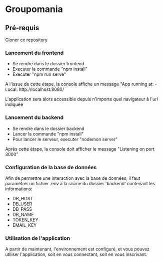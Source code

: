 # Groupomania

## Pré-requis
Cloner ce repository

### Lancement du frontend
* Se rendre dans le dossier frontend
* Executer la commande "npm install"
* Executer "npm run serve"

A l'issue de cette étape, la console affiche un message "App running at: - Local:  http://localhost:8080/ 

L'application sera alors accessible depuis n'importe quel navigateur à l'url indiquée

### Lancement du backend
* Se rendre dans le dossier backend
* Lancer la commande "npm install"
* Pour lancer le serveur, executer "nodemon server"

Après cette étape, la console doit afficher le message "Listening on port 3000"

### Configuration de la base de données
Afin de permettre une interaction avec la base de données, il faut paramétrer un fichier .env à la racine du dossier 'backend' contenant les informations:
  * DB_HOST
  * DB_USER
  * DB_PASS
  * DB_NAME
  * TOKEN_KEY
  * EMAIL_KEY

### Utilisation de l'application
A partir de maintenant, l'environnement est configuré, et vous pouvez utiliser l'application, soit en vous connectant, soit en vous inscrivant.

